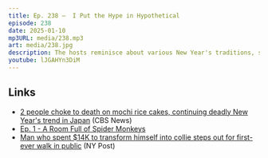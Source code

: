 ```yaml
---
title: Ep. 238 –  I Put the Hype in Hypothetical
episode: 238
date: 2025-01-10
mp3URL: media/238.mp3
art: media/238.jpg
description: The hosts reminisce about various New Year's traditions, such as the Spanish custom of eating 12 grapes with each gong at midnight and a potentially dangerous Japanese tradition involving dry biscuits. They dive into personal holiday experiences, including staying home for New Year's, interactions with family, and navigating bustling social gatherings. Other segments cover the challenges and mishaps of holiday shopping, like buying and returning a PlayStation and a gaming PC, and a heartfelt story about carbon monoxide exposure. Additionally, a humorous incident about a monkey in a pink tutu escaping in Missouri is recounted.
youtube: lJGAHYn3DiM
---
```


## Links

- [2 people choke to death on mochi rice cakes, continuing deadly New Year's trend in Japan](https://www.cbsnews.com/news/mochi-deaths-japan-2025/) (CBS News)
- [Ep. 1 - A Room Full of Spider Monkeys](https://happyhour.fm/001)
- [Man who spent $14K to transform himself into collie steps out for first-ever walk in public](https://nypost.com/2023/07/28/toco-the-human-border-collie-steps-out-for-first-ever-walk-in-public/) (NY Post)
